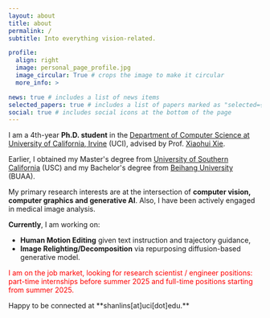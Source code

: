 ```yaml
---
layout: about
title: about
permalink: /
subtitle: Into everything vision-related.

profile:
  align: right
  image: personal_page_profile.jpg
  image_circular: True # crops the image to make it circular
  more_info: >

news: true # includes a list of news items
selected_papers: true # includes a list of papers marked as "selected={true}"
social: true # includes social icons at the bottom of the page
---
```


I am a 4th-year **Ph.D. student** in the [Department of Computer Science at University of California, Irvine](https://cs.ics.uci.edu/) (UCI), advised by Prof. [Xiaohui Xie](https://ics.uci.edu/~xhx/). 

Earlier, I obtained my Master's degree from [University of Southern California](https://minghsiehece.usc.edu/) (USC) and my Bachelor's degree from [Beihang University](https://yqgdxy.buaa.edu.cn/) (BUAA).

My primary research interests are at the intersection of **computer vision, computer graphics and generative AI**. Also, I have been actively engaged in medical image analysis.

**Currently**, I am working on:

- **Human Motion Editing** given text instruction and trajectory guidance,
- **Image Relighting/Decomposition** via repurposing diffusion-based generative model. 

<p style="color: red;">
I am on the job market, looking for research scientist / engineer positions: part-time internships before summer 2025 and full-time positions starting from summer 2025. 
</p> Happy to be connected at **shanlins[at]uci[dot]edu.**